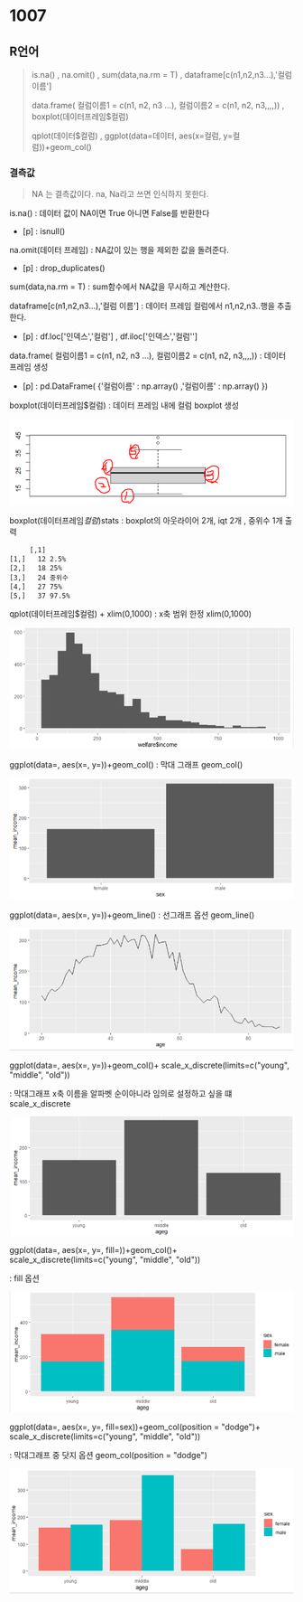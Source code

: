 # 1007

## R언어 

> is.na() , na.omit() , sum(data,na.rm = T) , dataframe[c(n1,n2,n3...),'컬럼 이름'] 
>
> data.frame( 컬럼이름1 = c(n1, n2, n3 ...), 컬럼이름2 = c(n1, n2, n3,,,,)) , boxplot(데이터프레임$컬럼) 
>
> qplot(데이터$컬럼) , ggplot(data=데이터, aes(x=컬럼, y=컬럼))+geom_col() 

### 결측값

>NA 는 결측값이다. na, Na라고 쓰면 인식하지 못한다. 



is.na() : 데이터 값이 NA이면 True 아니면 False를 반환한다 

- [p] : isnull()



na.omit(데이터 프레임) : NA값이 있는 행을 제외한 값을 돌려준다. 

- [p] : drop_duplicates()



sum(data,na.rm = T) : sum함수에서 NA값을 무시하고 계산한다.



dataframe[c(n1,n2,n3...),'컬럼 이름'] : 데이터 프레임 컬럼에서 n1,n2,n3..행을 추출한다. 

- [p] : df.loc['인덱스','컬럼']  , df.iloc['인덱스','컬럼'']



data.frame( 컬럼이름1 = c(n1, n2, n3 ...), 컬럼이름2 = c(n1, n2, n3,,,,)) : 데이터 프레임 생성 

- [p] : pd.DataFrame( {'컬럼이름' : np.array() ,'컬럼이름' : np.array() })



boxplot(데이터프레임$컬럼) : 데이터 프레임 내에 컬럼 boxplot 생성

![image-20201007205021481](README.assets/image-20201007205021481.png)

boxplot(데이터프레임$컬럼)$stats : boxplot의 아웃라이어 2개, iqt 2개 , 중위수 1개 출력

```
     [,1]
[1,]   12 2.5% 
[2,]   18 25% 
[3,]   24 중위수
[4,]   27 75%
[5,]   37 97.5%
```



qplot(데이터프레임$컬럼) + xlim(0,1000) : x축 범위 한정 xlim(0,1000)

![image-20201007205937833](README.assets/image-20201007205937833.png)



ggplot(data=, aes(x=, y=))+geom_col()  : 막대 그래프 geom_col() 

![image-20201007210530580](README.assets/image-20201007210530580.png)

ggplot(data=, aes(x=, y=))+geom_line() : 선그래프 옵션 geom_line()

![image-20201007210627523](README.assets/image-20201007210627523.png)



ggplot(data=, aes(x=, y=))+geom_col()+  scale_x_discrete(limits=c("young", "middle", "old"))

: 막대그래프 x축 이름을 알파벳 순이아니라 임의로 설정하고 싶을 떄 scale_x_discrete

![image-20201007210732423](README.assets/image-20201007210732423.png)

ggplot(data=, aes(x=, y=, fill=))+geom_col()+  scale_x_discrete(limits=c("young", "middle", "old"))

: fill 옵션 

![image-20201007211115018](README.assets/image-20201007211115018.png)



ggplot(data=, aes(x=, y=, fill=sex))+geom_col(position = "dodge")+ scale_x_discrete(limits=c("young", "middle", "old"))

: 막대그래프 중 닷지 옵션 geom_col(position = "dodge")

![image-20201007211249667](README.assets/image-20201007211249667.png)